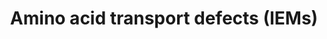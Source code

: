 ---
annotations:
- id: PW:0002214
  parent: disease pathway
  type: Pathway Ontology
  value: cystinuria pathway
- id: DOID:9266
  parent: genetic disease
  type: Disease Ontology
  value: cystinuria
- id: DOID:0060650
  parent: genetic disease
  type: Disease Ontology
  value: dicarboxylic aminoaciduria
- id: PW:0001977
  parent: disease pathway
  type: Pathway Ontology
  value: Hartnup disease pathway
- id: DOID:1060
  parent: genetic disease
  type: Disease Ontology
  value: Hartnup disease
- id: DOID:0060439
  parent: genetic disease
  type: Disease Ontology
  value: lysinuric protein intolerance
- id: PW:0001976
  parent: disease pathway
  type: Pathway Ontology
  value: inborn error amino acid transport disorder pathway
- id: PW:0001871
  parent: disease pathway
  type: Pathway Ontology
  value: lysinuric protein intolerance pathway
- id: PW:0001880
  parent: disease pathway
  type: Pathway Ontology
  value: iminoglycinuria pathway
authors:
- DeSl
- Finterly
- Ddigles
- Eweitz
- Egonw
citedin: ''
communities:
- Diseases
- IEM
- ONTOX
- RareDiseases
description: Within the group of aminoacidurias, several renal amino acid transporters
  involved in reabsorption might be affected; this absorption takes place in the proximal
  convoluted tubule (PCT). This pathway presents four of these disorders, which proteins
  involved in the apical surface and one disorder where the protein is located at
  the basolateral surface of the renal tubule. One of these disorders, iminoglycinuria,
  is seen as a benign disease.   This pathway was inspired by Chapter 6 (edition 4)
  of the book of Blau (ISBN 3642403360 (978-3642403361)).
last-edited: 2025-09-08
ndex: null
organisms:
- Homo sapiens
redirect_from:
- /index.php/Pathway:WP5029
- /instance/WP5029
- /instance/WP5029_r140527
revision: r140527
schema-jsonld:
- '@context': https://schema.org/
  '@id': https://wikipathways.github.io/pathways/WP5029.html
  '@type': Dataset
  creator:
    '@type': Organization
    name: WikiPathways
  description: Within the group of aminoacidurias, several renal amino acid transporters
    involved in reabsorption might be affected; this absorption takes place in the
    proximal convoluted tubule (PCT). This pathway presents four of these disorders,
    which proteins involved in the apical surface and one disorder where the protein
    is located at the basolateral surface of the renal tubule. One of these disorders,
    iminoglycinuria, is seen as a benign disease.   This pathway was inspired by Chapter
    6 (edition 4) of the book of Blau (ISBN 3642403360 (978-3642403361)).
  keywords:
  - 2 Na⁺
  - 3 Na⁺
  - Alanine
  - Arginine
  - Asparagine
  - Cl-
  - Cysteine
  - Cystine
  - D-aspartate
  - Glutamine
  - Glycine
  - Histidine
  - H⁺
  - Isoleucine
  - K⁺
  - L-aspartate
  - L-cysteine
  - L-glutamate
  - Leucine
  - Lysine
  - Methionine
  - Na⁺
  - Phenylalanine
  - Proline
  - SLC1A1
  - SLC36A2
  - SLC3A1
  - SLC3A2
  - SLC6A19
  - SLC6A20
  - SLC7A7
  - SLC7A9
  - Serine
  - TMEM27
  - Threonine
  - Tryptophan
  - Tyrosine
  - Valine
  license: CC0
  name: Amino acid transport defects (IEMs)
seo: CreativeWork
title: Amino acid transport defects (IEMs)
wpid: WP5029
---